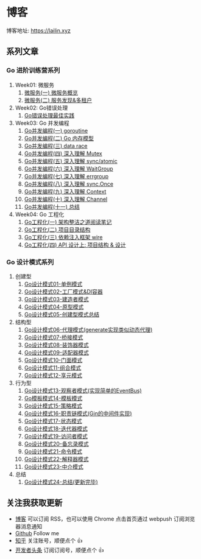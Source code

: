 # 博客

博客地址: https://lailin.xyz

## 系列文章

### Go 进阶训练营系列

1. Week01: 微服务
   1. [微服务(一) 微服务概览](https://lailin.xyz/post/go-training-01.html)
   2. [微服务(二) 服务发现&多租户](https://lailin.xyz/post/go-training-02.html)
2. Week02: Go错误处理
   1. [Go错误处理最佳实践](https://lailin.xyz/post/go-training-03.html)
3. Week03: Go 并发编程
   1. [Go并发编程(一) goroutine](https://lailin.xyz/post/go-training-week3-goroutine.html)
   2. [Go并发编程(二) Go 内存模型](https://lailin.xyz/post/go-training-week3-go-memory-model.html)
   3. [Go并发编程(三) data race](https://lailin.xyz/post/go-training-week3-data-race.html)
   4. [Go并发编程(四) 深入理解 Mutex](https://lailin.xyz/post/go-training-week3-sync.html)
   5. [Go并发编程(五) 深入理解 sync/atomic](https://lailin.xyz/post/go-training-week3-atomic.html)
   6. [Go并发编程(六) 深入理解 WaitGroup](https://lailin.xyz/post/go-training-week3-waitgroup.html)
   7. [Go并发编程(七) 深入理解 errgroup](https://lailin.xyz/post/go-training-week3-errgroup.html)
   8. [Go并发编程(八) 深入理解 sync.Once](https://lailin.xyz/post/go-training-week3-once.html)
   9. [Go并发编程(九) 深入理解 Context](https://lailin.xyz/post/go-training-week3-context.html)
   10. [Go并发编程(十) 深入理解 Channel](https://lailin.xyz/post/go-training-week3-channel.html)
   11. [Go并发编程(十一) 总结](https://lailin.xyz/post/go-training-week3-sum.html)
4. Week04: Go 工程化
   1. [Go工程化(一) 架构整洁之道阅读笔记](https://lailin.xyz/post/go-training-week4-clean-arch.html)
   2. [Go工程化(二) 项目目录结构](https://lailin.xyz/post/go-training-week4-project-layout.html)
   3. [Go工程化(三) 依赖注入框架 wire](https://lailin.xyz/post/go-training-week4-wire.html)
   4. [Go工程化(四) API 设计上: 项目结构 & 设计](https://lailin.xyz/post/go-training-week4-api-design.html)

### Go 设计模式系列

1. 创建型
   1. [Go设计模式01-单例模式](http://localhost:4000/post/singleton.html)
   2. [Go设计模式02-工厂模式&DI容器](http://localhost:4000/post/factory.html)
   3. [Go设计模式03-建造者模式](http://localhost:4000/post/builder.html)
   4. [Go设计模式04-原型模式](http://localhost:4000/post/prototype.html)
   5. [Go设计模式05-创建型模式总结](http://localhost:4000/post/go-design-pattern-create.html)
2. 结构型
   1. [Go设计模式06-代理模式(generate实现类似动态代理)](http://localhost:4000/post/proxy.html)
   2. [Go设计模式07-桥接模式](http://localhost:4000/post/bridge.html)
   3. [Go设计模式08-装饰器模式](http://localhost:4000/post/decorator.html)
   4. [Go设计模式09-适配器模式](http://localhost:4000/post/adapter.html)
   5. [Go设计模式10-门面模式](http://localhost:4000/post/facade.html)
   6. [Go设计模式11-组合模式](http://localhost:4000/post/composite.html)
   7. [Go设计模式12-享元模式](http://localhost:4000/post/flyweight.html)
3. 行为型
   1. [Go设计模式13-观察者模式(实现简单的EventBus)](http://localhost:4000/post/observer.html)
   2. [Go模板模式14-模板模式](http://localhost:4000/post/template.html)
   3. [Go设计模式15-策略模式](http://localhost:4000/post/strategy.html)
   4. [Go设计模式16-职责链模式(Gin的中间件实现)](http://localhost:4000/post/chain.html)
   5. [Go设计模式17-状态模式](http://localhost:4000/post/state.html)
   6. [Go设计模式18-迭代器模式](http://localhost:4000/post/iterator.html)
   7. [Go设计模式19-访问者模式](http://localhost:4000/post/visitor.html)
   8. [Go设计模式20-备忘录模式](http://localhost:4000/post/memento.html)
   9. [Go设计模式21-命令模式](http://localhost:4000/post/command.html)
   10. [Go设计模式22-解释器模式](http://localhost:4000/post/interpreter.html)
   11. [Go设计模式23-中介模式](http://localhost:4000/post/mediator.html)
4. 总结
   1. [Go设计模式24-总结(更新完毕)](http://localhost:4000/post/go-design-pattern.html)

## 关注我获取更新

- [博客](https://lailin.xyz) 可以订阅 RSS，也可以使用 Chrome 点击首页通过 webpush 订阅浏览器消息通知
- [Github](https://github.com/mohuishou) Follow me
- [知乎](https://www.zhihu.com/people/mo-hui-shou-76) 关注账号，顺便点个 👍
- [开发者头条](https://toutiao.io/subjects/387401?f=new) 订阅订阅号，顺便点个 👍